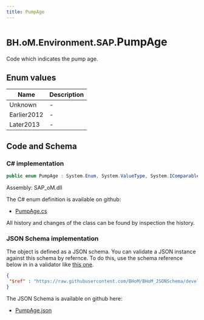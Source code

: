 ```yaml
---
title: PumpAge
---
```


# <small>BH.oM.Environment.SAP.</small>**PumpAge**

Code which indicates the pump age.

## Enum values

| Name            | Description                                                    |
|-----------------|----------------------------------------------------------------|
| Unknown |  -  |
| Earlier2012 |  -  |
| Later2013 |  -  |


## Code and Schema

### C# implementation

``` C# title="C#"
public enum PumpAge : System.Enum, System.ValueType, System.IComparable, System.ISpanFormattable, System.IFormattable, System.IConvertible
```

Assembly: SAP_oM.dll

The C# enum definition is available on github:

- [PumpAge.cs](https://github.com/BHoM/SAP_Toolkit/blob/develop/SAP_oM/Enums\PumpAge.cs)

All history and changes of the class can be found by inspection the history.
### JSON Schema implementation

The object is defined as a JSON schema. You can validate a JSON instance against this schema by refernce. To do this, use the schema reference below in in a validator like [this one](https://www.jsonschemavalidator.net/).

``` json title="JSON Schema"
{
 "$ref" : "https://raw.githubusercontent.com/BHoM/BHoM_JSONSchema/develop/SAP_oM/SAP/PumpAge.json"
}
```

The JSON Schema is available on github here:

- [PumpAge.json](https://github.com/BHoM/BHoM_JSONSchema/blob/develop/SAP_oM/SAP/PumpAge.json)
